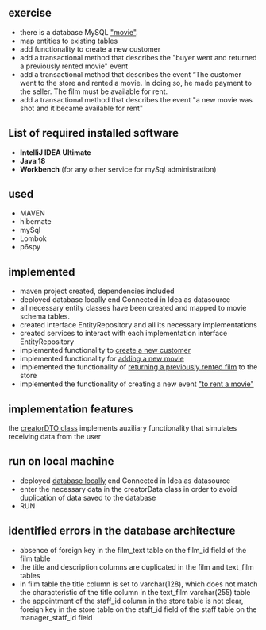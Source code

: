 ## exercise

- there is a database
  MySQL  ["movie"](https://github.com/UBCh/-ru.ua.com.javarush.november.movieRental.chuvashova/blob/total/movie.png).
- map entities to existing tables
- add functionality to create a new customer
- add a transactional method that describes the "buyer went and returned a previously rented movie" event
- add a transactional method that describes the event “The customer went to the store and rented a movie. In doing so,
  he made payment to the seller. The film must be available for rent.
- add a transactional method that describes the event "a new movie was shot and it became available for rent"

## List of required installed software

* **IntelliJ IDEA Ultimate**
* **Java 18**
* **Workbench**  (for any other service for mySql administration)

## used

- MAVEN
- hibernate
- mySql
- Lombok
- p6spy

## implemented

- maven project created, dependencies included
- deployed database locally end Connected in Idea as datasource
- all necessary entity classes have been created and mapped to movie schema tables.
- created interface EntityRepository<T> and all its necessary implementations
- created services to interact with each implementation interface EntityRepository<T>
- implemented functionality
  to [create a new customer](https://github.com/UBCh/-ru.ua.com.javarush.november.movieRental.chuvashova/blob/total/src/main/java/com/javarush/BuyerRegistration.java)
- implemented functionality
  for [adding a new movie](https://github.com/UBCh/-ru.ua.com.javarush.november.movieRental.chuvashova/blob/total/src/main/java/com/javarush/MovieRegistration.java)
- implemented the functionality
  of [returning a previously rented film](https://github.com/UBCh/-ru.ua.com.javarush.november.movieRental.chuvashova/blob/total/src/main/java/com/javarush/MovieReturn.java)
  to the store
- implemented the functionality of creating a new
  event ["to rent a movie"](https://github.com/UBCh/-ru.ua.com.javarush.november.movieRental.chuvashova/blob/total/src/main/java/com/javarush/RentMovie.java)

## implementation features

the [creatorDTO class](https://github.com/UBCh/-ru.ua.com.javarush.november.movieRental.chuvashova/blob/total/src/main/java/com/javarush/creatorDTO.java)
implements auxiliary functionality that simulates receiving data from the user

## run on local machine

- deployed
  [database locally](https://github.com/UBCh/-ru.ua.com.javarush.november.movieRental.chuvashova/blob/total/src/main/resources/dump-hibernate-2.sql)
  end Connected in Idea as datasource
- enter the necessary data in the creatorData class in order to avoid duplication of data saved to the database
- RUN

## identified errors in the database architecture

- absence of foreign key in the film_text table on the film_id field of the film table
- the title and description columns are duplicated in the film and text_film tables
- in film table the title column is set to varchar(128), which does not match the characteristic of the title column in
  the text_film varchar(255) table
- the appointment of the staff_id column in the store table is not clear, foreign key in the store table on the staff_id
  field of the staff table on the manager_staff_id field
  


